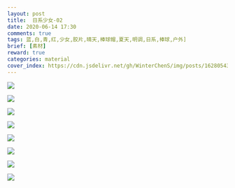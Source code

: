 ```yaml
---
layout: post
title:  日系少女-02
date: 2020-06-14 17:30
comments: true
tags: 蓝,白,青,红,少女,胶片,晴天,棒球帽,夏天,明调,日系,棒球,户外]
brief: [素材]
reward: true
categories: material
cover_index: https://cdn.jsdelivr.net/gh/WinterChenS/img/posts/1628054300735416.jpg
---
```


![](https://cdn.jsdelivr.net/gh/WinterChenS/img/posts/1628054301083199.jpg)

![](https://cdn.jsdelivr.net/gh/WinterChenS/img/posts/1628054301410332.jpg)

![](https://cdn.jsdelivr.net/gh/WinterChenS/img/posts/1628054301705440.jpg)

![](https://cdn.jsdelivr.net/gh/WinterChenS/img/posts/1628054301985556.jpg)

![](https://cdn.jsdelivr.net/gh/WinterChenS/img/posts/1628054302431627.jpg)

![](https://cdn.jsdelivr.net/gh/WinterChenS/img/posts/1628054302882813.jpg)

![](https://cdn.jsdelivr.net/gh/WinterChenS/img/posts/1628054303207460.jpg)

![](https://cdn.jsdelivr.net/gh/WinterChenS/img/posts/1628054303614226.jpg)



